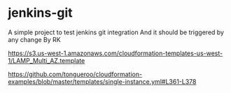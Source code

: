 # jenkins-git

A simple project to test jenkins git integration
And it should be triggered by any change 
By RK


https://s3.us-west-1.amazonaws.com/cloudformation-templates-us-west-1/LAMP_Multi_AZ.template

https://github.com/tongueroo/cloudformation-examples/blob/master/templates/single-instance.yml#L361-L378
